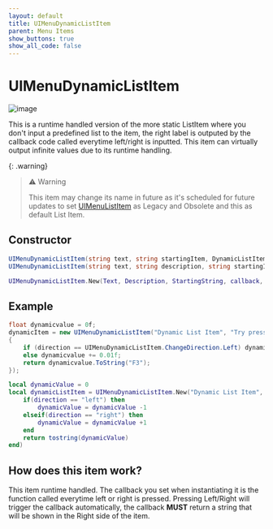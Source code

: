 ```yaml
---
layout: default
title: UIMenuDynamicListItem
parent: Menu Items
show_buttons: true
show_all_code: false
---
```


# UIMenuDynamicListItem
![image](https://user-images.githubusercontent.com/4005518/162609798-658d1efa-1358-4f23-9747-1b3cee3c23fb.png)

This is a runtime handled version of the more static ListItem where you don't input a predefined list to the item, the right label is outputed by the callback code called everytime left/right is inputted. 
This item can virtually output infinite values due to its runtime handling.

{: .warning}
> ⚠️ Warning
> 
> This item may change its name in future as it's scheduled for future updates to set [UIMenuListItem](./uimenulistitem.md) as Legacy and Obsolete and this as default List Item.

## Constructor

```c#
UIMenuDynamicListItem(string text, string startingItem, DynamicListItemChangeCallback changeCallback)
UIMenuDynamicListItem(string text, string description, string startingItem, DynamicListItemChangeCallback changeCallback)
```

```lua
UIMenuDynamicListItem.New(Text, Description, StartingString, callback, color, highlightColor, textColor, highlightedTextColor)
```

## Example

```c#
float dynamicvalue = 0f;
dynamicItem = new UIMenuDynamicListItem("Dynamic List Item", "Try pressing ~INPUT_FRONTEND_LEFT~ or ~INPUT_FRONTEND_RIGHT~", dynamicvalue.ToString("F3"), async (sender, direction) =>
{
	if (direction == UIMenuDynamicListItem.ChangeDirection.Left) dynamicvalue -= 0.01f;
	else dynamicvalue += 0.01f;
	return dynamicvalue.ToString("F3");
});
```

```lua
local dynamicValue = 0
local dynamicListItem = UIMenuDynamicListItem.New("Dynamic List Item", "Try pressing ~INPUT_FRONTEND_LEFT~ or ~INPUT_FRONTEND_RIGHT~", tostring(dynamicValue), function(item, direction)
	if(direction == "left") then
		dynamicValue = dynamicValue -1
	elseif(direction == "right") then
		dynamicValue = dynamicValue +1
	end
	return tostring(dynamicValue)
end)
```

## How does this item work?
This item runtime handled. 
The callback you set when instantiating it is the function called everytime left or right is pressed.
Pressing Left/Right will trigger the callback automatically, the callback **MUST** return a string that will be shown in the Right side of the item.